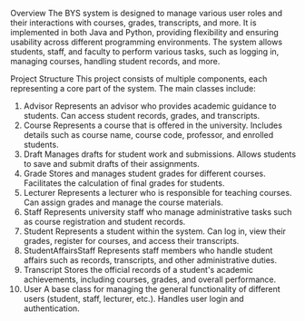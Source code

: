 Overview
The BYS system is designed to manage various user roles and their interactions with courses, grades, transcripts, and more. It is implemented in both Java and Python, providing flexibility and ensuring usability across different programming environments. The system allows students, staff, and faculty to perform various tasks, such as logging in, managing courses, handling student records, and more.

Project Structure
This project consists of multiple components, each representing a core part of the system. The main classes include:

1. Advisor
Represents an advisor who provides academic guidance to students.
Can access student records, grades, and transcripts.
2. Course
Represents a course that is offered in the university.
Includes details such as course name, course code, professor, and enrolled students.
3. Draft
Manages drafts for student work and submissions.
Allows students to save and submit drafts of their assignments.
4. Grade
Stores and manages student grades for different courses.
Facilitates the calculation of final grades for students.
5. Lecturer
Represents a lecturer who is responsible for teaching courses.
Can assign grades and manage the course materials.
6. Staff
Represents university staff who manage administrative tasks such as course registration and student records.
7. Student
Represents a student within the system.
Can log in, view their grades, register for courses, and access their transcripts.
8. StudentAffairsStaff
Represents staff members who handle student affairs such as records, transcripts, and other administrative duties.
9. Transcript
Stores the official records of a student's academic achievements, including courses, grades, and overall performance.
10. User
A base class for managing the general functionality of different users (student, staff, lecturer, etc.).
Handles user login and authentication.

